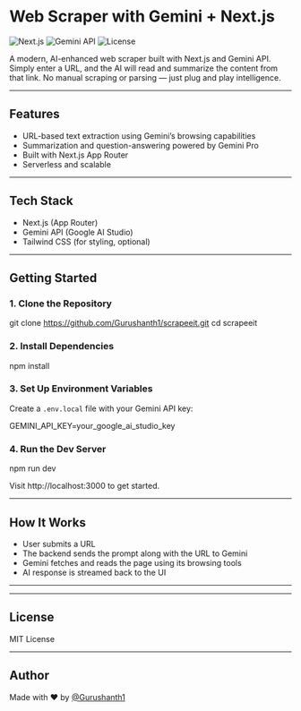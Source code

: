 # Web Scraper with Gemini + Next.js

![Next.js](https://img.shields.io/badge/Built%20With-Next.js-000?logo=nextdotjs&logoColor=white)
![Gemini API](https://img.shields.io/badge/Powered%20By-Gemini%20API-blueviolet?logo=google)
![License](https://img.shields.io/badge/License-MIT-green)

A modern, AI-enhanced web scraper built with Next.js and Gemini API. Simply enter a URL, and the AI will read and summarize the content from that link. No manual scraping or parsing — just plug and play intelligence.

---

## Features

- URL-based text extraction using Gemini’s browsing capabilities
- Summarization and question-answering powered by Gemini Pro
- Built with Next.js App Router
- Serverless and scalable

---

## Tech Stack

- Next.js (App Router)
- Gemini API (Google AI Studio)
- Tailwind CSS (for styling, optional)

---

## Getting Started

### 1. Clone the Repository

git clone https://github.com/Gurushanth1/scrapeeit.git
cd scrapeeit

### 2. Install Dependencies

npm install

### 3. Set Up Environment Variables

Create a `.env.local` file with your Gemini API key:

GEMINI_API_KEY=your_google_ai_studio_key

### 4. Run the Dev Server

npm run dev

Visit http://localhost:3000 to get started.

---

## How It Works

- User submits a URL
- The backend sends the prompt along with the URL to Gemini
- Gemini fetches and reads the page using its browsing tools
- AI response is streamed back to the UI

---

---

## License

MIT License

---

## Author

Made with ❤️ by [@Gurushanth1](https://github.com/Gurushanth1)
